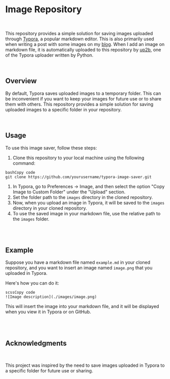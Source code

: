# Image Repository

<br/>

This repository provides a simple solution for saving images uploaded through [Typora](https://typora.io/), a popular markdown editor. This is also primarily used when writing a post with some images on my [blog](http://glanceyes.tistory.com). When I add an image on markdown file, it is automatically uploaded to this repository by [up2b](https://github.com/thep0y/up2b), one of the Typora uploader written by Python.

<br/>

## Overview

By default, Typora saves uploaded images to a temporary folder. This can be inconvenient if you want to keep your images for future use or to share them with others. This repository provides a simple solution for saving uploaded images to a specific folder in your repository.

<br/>

## Usage

To use this image saver, follow these steps:

1. Clone this repository to your local machine using the following command:

```
bashCopy code
git clone https://github.com/yourusername/typora-image-saver.git
```

1. In Typora, go to Preferences → Image, and then select the option "Copy Image to Custom Folder" under the "Upload" section.
2. Set the folder path to the `images` directory in the cloned repository.
3. Now, when you upload an image in Typora, it will be saved to the `images` directory in your cloned repository.
4. To use the saved image in your markdown file, use the relative path to the `images` folder.

<br/><br/>

## Example

Suppose you have a markdown file named `example.md` in your cloned repository, and you want to insert an image named `image.png` that you uploaded in Typora.

Here's how you can do it:

```
scssCopy code
![Image description](./images/image.png)
```

This will insert the image into your markdown file, and it will be displayed when you view it in Typora or on GitHub.

<br/><br/>

## Acknowledgments

<br/>

This project was inspired by the need to save images uploaded in Typora to a specific folder for future use or sharing.
